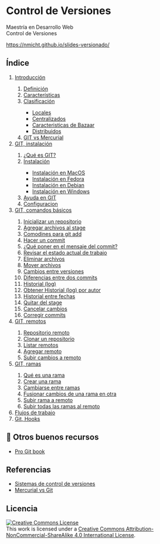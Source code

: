 # Control de Versiones

Maestría en Desarrollo Web  
Control de Versiones

https://nmicht.github.io/slides-versionado/

## Índice

<ol>
  <li><a href="https://nmicht.github.io/slides-versionado/intro#/index">Introducción</a></li>
  <ol>
    <li><a href="https://nmicht.github.io/slides-versionado/intro#control-versiones">Definición</a></li>
    <li><a href="https://nmicht.github.io/slides-versionado/intro#caracteristicas">Características</a></li>
    <li><a href="https://nmicht.github.io/slides-versionado/intro#clasificacion">Clasificación</a></li>
      <ul>
        <li><a href="https://nmicht.github.io/slides-versionado/intro#locales">Locales</a></li>
        <li><a href="https://nmicht.github.io/slides-versionado/intro#centralizados">Centralizados</a></li>
		<li><a href="https://nmicht.github.io/slides-versionado/intro#cbazaar">Caracteristicas de Bazaar</a></li>
        <li><a href="https://nmicht.github.io/slides-versionado/intro#distribuidos">Distribuidos</a></li>
      </ul>
    <li><a href="https://nmicht.github.io/slides-versionado/intro#/git-vs-mercurial">GIT vs Mercurial</a></li>
  </ol>
  <li><a href="https://nmicht.github.io/slides-versionado/git">GIT, instalación</a></li>
  <ol>
    <li><a href="https://nmicht.github.io/slides-versionado/git#git">¿Qué es GIT?</a></li>
    <li><a href="https://nmicht.github.io/slides-versionado/git#instalacion">Instalación</a></li>
      <ul>
        <li><a href="https://nmicht.github.io/slides-versionado/git#install-mac">Instalación en MacOS</a></li>
        <li><a href="https://nmicht.github.io/slides-versionado/git#install-fedora">Instalación en Fedora</a></li>
        <li><a href="https://nmicht.github.io/slides-versionado/git#install-debian">Instalación en Debian</a></li>
        <li><a href="https://nmicht.github.io/slides-versionado/git#install-windows">Instalación en Windows</a></li>
      </ul>
    <li><a href="https://nmicht.github.io/slides-versionado/git#ayuda">Ayuda en GIT</a></li>
    <li><a href="https://nmicht.github.io/slides-versionado/git#config">Configuracion</a></li>
  </ol>
  <li><a href="https://nmicht.github.io/slides-versionado/basics">GIT, comandos básicos</a></li>
  <ol>
    <li><a href="https://nmicht.github.io/slides-versionado/basics#/start">Inicializar un repositorio</a></li>
    <li><a href="https://nmicht.github.io/slides-versionado/basics#/add">Agregar archivos al stage</a></li>
    <li><a href="https://nmicht.github.io/slides-versionado/basics#/comodines">Comodines para git add</a></li>
    <li><a href="https://nmicht.github.io/slides-versionado/basics#/commit">Hacer un commit</a></li>
    <li><a href="https://nmicht.github.io/slides-versionado/basics#/commit1">¿Qué poner en el mensaje del commit?</a></li>
    <li><a href="https://nmicht.github.io/slides-versionado/basics#/status">Revisar el estado actual de trabajo</a></li>
    <li><a href="https://nmicht.github.io/slides-versionado/basics#/rm">Eliminar archivos</a></li>
    <li><a href="https://nmicht.github.io/slides-versionado/basics#/mv">Mover archivos</a></li>
    <li><a href="https://nmicht.github.io/slides-versionado/basics#/diff">Cambios entre versiones</a></li>
    <li><a href="https://nmicht.github.io/slides-versionado/basics#/diff1">Diferencias entre dos commits</a></li>
    <li><a href="https://nmicht.github.io/slides-versionado/basics#/log">Historial (log)</a></li>
    <li><a href="https://nmicht.github.io/slides-versionado/basics#/logauthor">Obtener Historial (log) por autor</a></li>
    <li><a href="https://nmicht.github.io/slides-versionado/basics#/log_fecha">Historial entre fechas</a></li>
    <li><a href="https://nmicht.github.io/slides-versionado/basics#/reset1">Quitar del stage</a></li>
    <li><a href="https://nmicht.github.io/slides-versionado/basics#/checkout1">Cancelar cambios</a></li>
    <li><a href="https://nmicht.github.io/slides-versionado/basics#/amend">Corregir commits</a></li>
  </ol>
  <li><a href="https://nmicht.github.io/slides-versionado/remotes">GIT, remotos</a></li>
  <ol>
    <li><a href="https://nmicht.github.io/slides-versionado/remotes#/remoto">Repositorio remoto</a></li>
    <li><a href="https://nmicht.github.io/slides-versionado/remotes#/clone">Clonar un repositorio</a></li>
    <li><a href="https://nmicht.github.io/slides-versionado/remotes#/remote-v">Listar remotos</a></li>
    <li><a href="https://nmicht.github.io/slides-versionado/remotes#/remote-add">Agregar remoto</a></li>
    <li><a href="https://nmicht.github.io/slides-versionado/remotes#/push">Subir cambios a remoto</a></li>
  </ol>
  <li><a href="https://nmicht.github.io/slides-versionado/branches">GIT, ramas</a></li>
  <ol>
    <li><a href="https://nmicht.github.io/slides-versionado/branches#/branches">Qué es una rama</a></li>
    <li><a href="https://nmicht.github.io/slides-versionado/branches#/checkout-b">Crear una rama</a></li>
    <li><a href="https://nmicht.github.io/slides-versionado/branches#/checkout">Cambiarse entre ramas</a></li>
    <li><a href="https://nmicht.github.io/slides-versionado/branches#/merge">Fusionar cambios de una rama en otra</a></li>
    <li><a href="https://nmicht.github.io/slides-versionado/branches#/push">Subir rama a remoto</a></li>
    <li><a href="https://nmicht.github.io/slides-versionado/branches#/push-all">Subir todas las ramas al remoto</a></li>
  </ol>
  <li><a href="#">Flujos de trabajo</a></li>
  <li><a href="#">Git, Hooks</a></li>
</ol>

## :book: Otros buenos recursos

* [Pro Git book](https://git-scm.com/book/en/v2)

## Referencias

* [Sistemas de control de versiones](https://www.ecured.cu/Sistemas_de_control_de_versiones)
* [Mercurial vs Git](http://danteslab.blogspot.mx/2014/01/mercurial-vs-git.html)

## Licencia

<a rel="license" href="http://creativecommons.org/licenses/by-nc-sa/4.0/"><img alt="Creative Commons License" style="border-width:0" src="https://i.creativecommons.org/l/by-nc-sa/4.0/88x31.png" /></a><br />This work is licensed under a <a rel="license" href="http://creativecommons.org/licenses/by-nc-sa/4.0/">Creative Commons Attribution-NonCommercial-ShareAlike 4.0 International License</a>.
